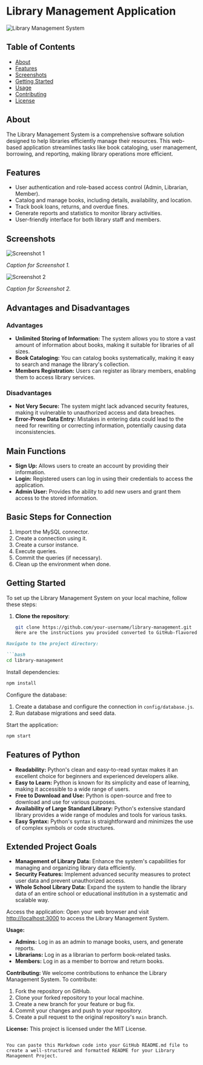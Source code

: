 # Library Management Application

![Library Management System](https://i.pinimg.com/736x/a7/91/0c/a7910cf32f182c9ea34022abb7839980--library-logo-library-design.jpg)

## Table of Contents
- [About](#about)
- [Features](#features)
- [Screenshots](#screenshots)
- [Getting Started](#getting-started)
- [Usage](#usage)
- [Contributing](#contributing)
- [License](#license)

## About
The Library Management System is a comprehensive software solution designed to help libraries efficiently manage their resources. This web-based application streamlines tasks like book cataloging, user management, borrowing, and reporting, making library operations more efficient.

## Features
- User authentication and role-based access control (Admin, Librarian, Member).
- Catalog and manage books, including details, availability, and location.
- Track book loans, returns, and overdue fines.
- Generate reports and statistics to monitor library activities.
- User-friendly interface for both library staff and members.

## Screenshots
![Screenshot 1](/images/screenshot1.png)

*Caption for Screenshot 1.*

![Screenshot 2](/images/screenshot2.png)

*Caption for Screenshot 2.*

## Advantages and Disadvantages
### Advantages
- **Unlimited Storing of Information:** The system allows you to store a vast amount of information about books, making it suitable for libraries of all sizes.
- **Book Cataloging:** You can catalog books systematically, making it easy to search and manage the library's collection.
- **Members Registration:** Users can register as library members, enabling them to access library services.

### Disadvantages
- **Not Very Secure:** The system might lack advanced security features, making it vulnerable to unauthorized access and data breaches.
- **Error-Prone Data Entry:** Mistakes in entering data could lead to the need for rewriting or correcting information, potentially causing data inconsistencies.

## Main Functions
- **Sign Up:** Allows users to create an account by providing their information.
- **Login:** Registered users can log in using their credentials to access the application.
- **Admin User:** Provides the ability to add new users and grant them access to the stored information.

## Basic Steps for Connection
1. Import the MySQL connector.
2. Create a connection using it.
3. Create a cursor instance.
4. Execute queries.
5. Commit the queries (if necessary).
6. Clean up the environment when done.

## Getting Started
To set up the Library Management System on your local machine, follow these steps:

1. **Clone the repository**:
   ```bash
   git clone https://github.com/your-username/library-management.git
   Here are the instructions you provided converted to GitHub-flavored Markdown code:

```markdown
Navigate to the project directory:

```bash
cd library-management
```

Install dependencies:

```bash
npm install
```

Configure the database:

1. Create a database and configure the connection in `config/database.js`.
2. Run database migrations and seed data.

Start the application:

```bash
npm start
```

## Features of Python
- **Readability:** Python's clean and easy-to-read syntax makes it an excellent choice for beginners and experienced developers alike.
- **Easy to Learn:** Python is known for its simplicity and ease of learning, making it accessible to a wide range of users.
- **Free to Download and Use:** Python is open-source and free to download and use for various purposes.
- **Availability of Large Standard Library:** Python's extensive standard library provides a wide range of modules and tools for various tasks.
- **Easy Syntax:** Python's syntax is straightforward and minimizes the use of complex symbols or code structures.

## Extended Project Goals
- **Management of Library Data:** Enhance the system's capabilities for managing and organizing library data efficiently.
- **Security Features:** Implement advanced security measures to protect user data and prevent unauthorized access.
- **Whole School Library Data:** Expand the system to handle the library data of an entire school or educational institution in a systematic and scalable way.
  
Access the application:
Open your web browser and visit [http://localhost:3000](http://localhost:3000) to access the Library Management System.

**Usage:**
- **Admins:** Log in as an admin to manage books, users, and generate reports.
- **Librarians:** Log in as a librarian to perform book-related tasks.
- **Members:** Log in as a member to borrow and return books.

**Contributing:**
We welcome contributions to enhance the Library Management System. To contribute:

1. Fork the repository on GitHub.
2. Clone your forked repository to your local machine.
3. Create a new branch for your feature or bug fix.
4. Commit your changes and push to your repository.
5. Create a pull request to the original repository's `main` branch.

**License:**
This project is licensed under the MIT License.
```

You can paste this Markdown code into your GitHub README.md file to create a well-structured and formatted README for your Library Management Project.
